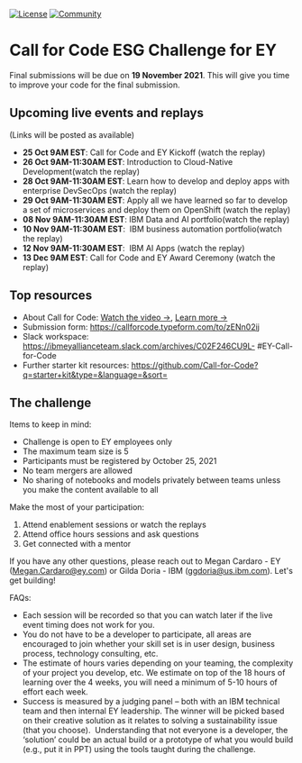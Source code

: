 [![License](https://img.shields.io/badge/License-Apache2-blue.svg)](https://www.apache.org/licenses/LICENSE-2.0) [![Community](https://img.shields.io/badge/Join-Community-blue.svg)](https://developer.ibm.com/callforcode/solutions/projects/get-started/)


# Call for Code ESG Challenge for EY

Final submissions will be due on **19 November 2021**. This will give you time to improve your code for the final submission.

## Upcoming live events and replays 
(Links will be posted as available)

- **25 Oct 9AM EST**: Call for Code and EY Kickoff (watch the replay)
- **26 Oct 9AM-11:30AM EST**: Introduction to Cloud-Native Development(watch the replay)
- **28 Oct 9AM-11:30AM EST**: Learn how to develop and deploy apps with enterprise DevSecOps (watch the replay)
- **29 Oct 9AM-11:30AM EST**: Apply all we have learned so far to develop a set of microservices and deploy them on OpenShift (watch the replay)
- **08 Nov 9AM-11:30AM EST**: IBM Data and AI portfolio(watch the replay)
- **10 Nov 9AM-11:30AM EST**:  IBM business automation portfolio(watch the replay)
- **12 Nov 9AM-11:30AM EST**:  IBM AI Apps (watch the replay)
- **13 Dec 9AM EST**: Call for Code and EY Award Ceremony (watch the replay)

## Top resources

- About Call for Code: [Watch the video →](https://video.ibm.com/channel/23888831/video/7g7kpz), [Learn more →](https://developer.ibm.com/callforcode/)
- Submission form: https://callforcode.typeform.com/to/zENn02ij
- Slack workspace: https://ibmeyallianceteam.slack.com/archives/C02F246CU9L- #EY-Call-for-Code
- Further starter kit resources: https://github.com/Call-for-Code?q=starter+kit&type=&language=&sort=

<a name="contest"></a>
## The challenge

Items to keep in mind:
- Challenge is open to EY employees only
- The maximum team size is 5
- Participants must be registered by October 25, 2021
- No team mergers are allowed
- No sharing of notebooks and models privately between teams unless you make the content available to all


Make the most of your participation:
1. Attend enablement sessions or watch the replays
2. Attend office hours sessions and ask questions
3. Get connected with a mentor

If you have any other questions, please reach out to Megan Cardaro - EY (Megan.Cardaro@ey.com) or Gilda Doria - IBM (ggdoria@us.ibm.com). Let's get building!

FAQs:
- Each session will be recorded so that you can watch later if the live event timing does not work for you.
- You do not have to be a developer to participate, all areas are encouraged to join whether your skill set is in user design, business process, technology consulting, etc.
- The estimate of hours varies depending on your teaming, the complexity of your project you develop, etc. We estimate on top of the 18 hours of learning over the 4 weeks, you will need a minimum of 5-10 hours of effort each week.
- Success is measured by a judging panel – both with an IBM technical team and then internal EY leadership. The winner will be picked based on their creative solution as it relates to solving a sustainability issue (that you choose).  Understanding that not everyone is a developer, the ‘solution’ could be an actual build or a prototype of what you would build (e.g., put it in PPT) using the tools taught during the challenge.
